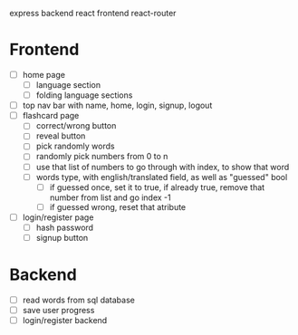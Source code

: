 express backend
react frontend
react-router

# Frontend
- [ ] home page
    - [ ] language section
    - [ ] folding language sections
- [ ] top nav bar with name, home, login, signup, logout
- [ ] flashcard page
    - [ ] correct/wrong button
    - [ ] reveal button
    - [ ] pick randomly words
    - [ ] randomly pick numbers from 0 to n
    - [ ] use that list of numbers to go through with index, to show that word
    - [ ] words type, with english/translated field, as well as "guessed" bool
        - [ ] if guessed once, set it to true, if already true, remove that number from list and go index -1
        - [ ] if guessed wrong, reset that atribute
- [ ] login/register page
    - [ ] hash password
    - [ ] signup button

# Backend
- [ ] read words from sql database
- [ ] save user progress
- [ ] login/register backend
